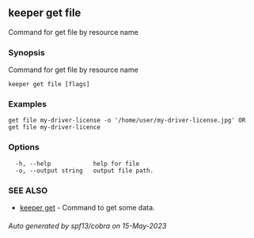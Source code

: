 ## keeper get file

Command for get file by resource name

### Synopsis

Command for get file by resource name

```
keeper get file [flags]
```

### Examples

```
get file my-driver-license -o '/home/user/my-driver-license.jpg' OR get file my-driver-licence
```

### Options

```
  -h, --help            help for file
  -o, --output string   output file path.
```

### SEE ALSO

* [keeper get](keeper_get.md)	 - Command to get some data.

###### Auto generated by spf13/cobra on 15-May-2023
